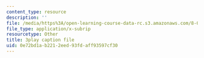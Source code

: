 ```yaml
---
content_type: resource
description: ''
file: /media/https%3A/open-learning-course-data-rc.s3.amazonaws.com/8-01sc-classical-mechanics-fall-2016/0e72bd1ab2212eed93fdaff93597cf30_CcJoqITNvh0.srt
file_type: application/x-subrip
resourcetype: Other
title: 3play caption file
uid: 0e72bd1a-b221-2eed-93fd-aff93597cf30
---
```

